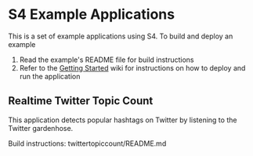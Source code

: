 S4 Example Applications
=======================

This is a set of example applications using S4. To build and deploy an example

1. Read the example's README file for build instructions
2. Refer to the [Getting Started](http://wiki.s4.io/Tutorials/GettingStarted) wiki for instructions on how to deploy and run the application

Realtime Twitter Topic Count
----------------------------

This application detects popular hashtags on Twitter by listening to the
Twitter gardenhose.

Build instructions: twittertopiccount/README.md
